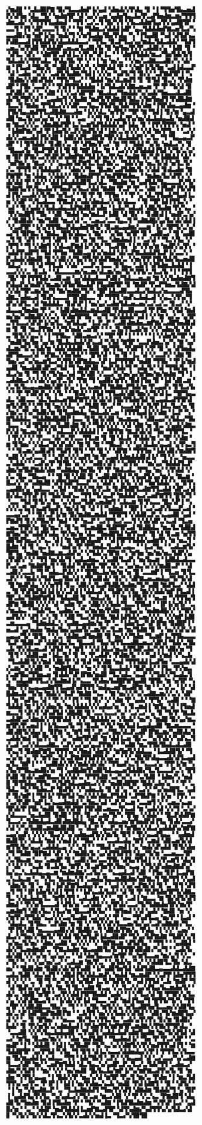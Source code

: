 ▞▆▟█▝▝▃▙▟▉▛▇▝▉▞▜▃▃▟▅▛▐▞▄▟▝▟▅▟▞▞▛▟▄▝▊▝▐▝▜▜▅▜▙▃▅▟▛▞▟▜▅▝▟▃▝▜▞▝▅▟▆▜▛▝▟▝▄▞▞▃▅▝▄▟▅▜▄▃▙▞▛▃▟▜▅▟▆▃▆▞▜▜▜▟▆▃▟▞▝▞▜▜▜▜▄▟▅▟▝▝▜▜▝▃▞▃▜▝█▞▚▜▝▞▙▃▟▟▆▜▄▞▛▞▄▟█▜▛▝▃▃▜▝▐▜▝▟▛▃▃▃▜▝▊▞▝▝▇▝▜▟▆▃▞▟▟▟▐▟▛▝▄▃▜▟▟▟▅▛▇▃▅▜▃▞▚▃▃▟▉▞▅▝▅▛▐▞▅▝▅▟▞▜▝▞▅▜▃▟▄▜▙▞▛▟▄▝▚▝▐▜▄▟▉▝▚▟▝▟▜▟▚▃▛▟█▃▃▟▐▜▜▟▟▜▞▟▄▟▟▟▃▃▞▝▜▜▃▝▉▃▛▜▃▞▄▞▆▟▃▜▟▃▟▟▞▝▜▟▜▃▅▃▚▞▛▟▉▝▛▟▟▟▛▃▅▃▄▜▃▟▊▞▙▝█▝▆▜▅▞▛▞▛▃▟▟▊▞▄▝▐▟▊▝▊▝▝▟▜▃▝▟▚▝▝▟▇▜▛▃▛▟▐▃▚▜▚▞▚▛▐▃▝▝▝▟▆▜▜▟▟▞▆▃▞▜▅▜▟▞▙▜▜▟▃▟▞▞▜▜▚▟▃▝▛▟▄▜▙▝▛▝▞▝▐▝▆▝▅▞▃▝▝▞▅▞▃▟▇▃▃▟▊▞▚▝▟▞▆▝▐▜▃▟▝▜▙▞▙▝▚▟▉▞▙▟▞▞▚▝▞▜▛▟▟▝▛▝▝▞▅▛▐▞▙▜▅▝▃▟▐▟▃▃▛▝▟▝▃▟▅▝▚▞▞▝▃▟▜▞▙▟▇▞▜▟▐▝▞▞▅▝▚▟▜▞▜▝▉▞▞▝▃▛▇▟▜▛▐▝▚▝▉▟▆▞▞▟▊▟▜▟▞▝▜▜▞▜▃▞▝▝█▟▟▝▆▞▟▃▆▟▜▝▊▝▊▜▟▝▉▃▚▝▛▟▆▟▛▝▐▜▙▝▃▃▛▞▝▝▛▟▜▜▜▟▟▟▅▝▐▞▜▟▃▟▞▟▇▃▅▃▅▝▛▝▛▝▜▞▟▝▉▃▛▟▉▞▚▞▝▃▝▟▇▝▐▝▞▃▞▟▛▜▛▝▇▃▟▃▞▜▅▟▟▞▚▞▄▟▞▜▅▃▃▟▃▟▉▟▞▜▞▜▛▞▟▝▝▃▄▟▅▜▝▞▙▟▇▝▆▟▜▞▛▟▇▟▊▜▟▃▚▜▅▜▅▟▜▝▛▟█▟▇▜▃▃▜▝▇▟▅▝▛▜▟▃▞▞▞▟▛▃▃▜▄▃▜▜▟▜▄▜▟▞▜▜▞▟▆▝▐▜▛▟▅▃▄▟▆▝▐▜▙▜▄▃▆▟▜▜▃▟█▟▇▃▃▟▅▝▐▞▞▟▃▝▅▜▜▞▝▜▛▝▇▝▜▟▐▝▊▞▆▝▄▃▟▟█▝▅▃▜▞▄▞▄▞▅▝▞▝█▝▝▃▄▝▝▞▜▝▊▞▃▟▄▜▚▞▅▞▟▃▙▟▄▃▙▝▅▟█▟▆▝▇▃▞▞▞▃▝▟▆▟█▟▜▛▐▃▚▃▆▜▟▜▟▟▟▞▄▛▐▟▄▝▊▝▐▜▚▜▜▜▚▝▅▟▝▝▐▟▇▛▇▞▚▟▝▛▐▟▅▜▞▃▛▞▆▟▜▞▟▝▐▟▞▃▚▞▞▞▝▞▟▝▇▞▛▜▄▝▝▃▞▞▟▞▞▃▅▃▟▟▐▜▞▟█▝▐▟▉▞▟▜▃▟█▜▞▜▛▞▟▃▙▟▟▜▝▃▜▃▝▜▝▜▄▃▄▃▛▟▛▝▐▝▉▜▟▟▞▝▊▟▊▞▃▝▛▝▟▜▅▞▛▃▞▝▇▝▜▝▜▟▟▝▚▞▙▝▅▟▃▞▚▝▊▝█▃▃▞▙▝█▃▛▜▛▟▐▝█▝▉▝▇▛▐▟▃▝▇▝▝▃▞▞▞▟▜▟▟▟▐▜▟▝▞▜▞▃▚▞▆▝▉▛▐▛▇▞▃▞▛▟▛▟▚▟▆▛▇▞▜▟▐▞▅▞▛▞▆▝▅▟▇▝▊▞▚▛▐▟█▟▟▝▟▞▝▝▅▛▇▞▄▝▇▃▞▝▞▝▄▃▙▞▙▛▇▜▃▜▃▛▇▞▃▝▜▟▞▞▆▝▅▃▜▞▟▝▅▜▃▜▞▞▃▝▛▜▜▝▚▜▟▟▄▟▞▝▝▟▅▞▞▜▃▝█▃▆▞▃▟▜▟▇▞▙▝▞▟▟▝▊▟▃▟▅▝▇▛▇▜▛▝▆▝▟▟▄▝▞▟▟▞▞▝█▟▅▟▛▜▚▞▆▟▜▛▇▟▅▃▝▝▆▟▅▞▙▞▟▜▚▝▞▟▞▟▟▝▛▝▟▞▞▝▟▟▐▟▄▟▟▟▉▜▃▞▟▃▝▜▙▟▆▝▆▝▄▟▜▟▞▜▄▃▃▃▛▞▜▞▜▟▇▜▄▜▚▜▄▃▙▞▛▜▅▟▚▞▙▃▞▟▟▝▇▟▇▝▛▃▛▝▛▃▝▟▇▝▐▜▅▛▐▜▞▟▜▟▐▜▞▃▃▟▞▞▙▜▅▝▅▜▃▞▝▝█▝▛▝▊▝▜▜▅▝▝▝▛▝▄▝▟▃▜▜▄▟▞▜▄▟▐▃▅▝▞▟▛▝▚▜▃▟▃▃▝▛▇▃▛▞▚▟▞▟▅▟▃▞▞▜▞▟▃▃▝▝▉▝▜▛▐▟▐▜▜▃▚▝▚▟▝▝▊▞▄▟▞▞▙▟▃▟▄▃▙▛▇▟▉▟▚▟▅▝▐▃▙▞▚▟▃▟▝▟█▞▙▟▆▝▛▞▚▃▝▝▛▞▅▟█▜▝▜▙▝▝▟▊▝▇▟▟▝▅▞▆▟▃▛▐▟▉▝▟▝▉▞▝▝▊▟▊▟▐▝▅▟▛▃▚▞▞▝▉▟▉▟▞▝▆▞▜▟▉▝▆▃▞▟▝▃▝▃▅▃▞▃▃▜▄▃▜▝▚▟▇▟█▞▄▞▙▞▟▞▟▟▐▝▞▃▟▜▛▝▐▞▄▜▜▜▙▃▛▟▄▟▅▛▇▜▞▝▉▃▆▃▄▟▆▞▃▃▆▝▐▞▃▜▛▜▞▃▚▞▃▞▜▝▉▛▇▃▚▝▇▟▃▝█▜▞▟▄▃▚▝▇▞▝▝▄▜▅▝▅▜▛▝▉▝▃▟▉▃▞▝█▝▄▟█▃▜▝▊▝▟▜▝▝▛▜▝▟▛▜▝▝▉▝▅▝▇▝▜▃▝▟▆▟▅▟▐▝▝▃▞▟▝▝▜▃▚▜▄▝▞▞▛▜▝▝▜▝▞▟▇▜▝▞▟▃▄▛▇▟▐▞▚▜▞▝▜▃▟▜▙▝▐▞▚▜▚▞▆▝▆▟▛▞▄▜▚▝▚▟▟▜▚▟▛▜▝▜▟▝▛▜▅▝▜▟▉▃▄▜▚▞▅▟▟▝▟▞▃▛▇▃▙▟▟▜▃▛▐▞▃▃▚▝▛▃▙▟▞▟▆▟▉▝█▝▞▟▊▞▞▜▄▜▜▞▛▟▟▜▅▟▞▃▝▞▅▞▛▛▐▜▙▜▟▞▙▃▅▟▊▜▟▃▞▝▝▜▝▟▝▜▜▃▙▝▞▟▞▝▃▃▛▃▜▃▃▝▊▜▄▃▝▃▙▜▝▟▜▟▆▃▙▟▟▝▐▃▃▞▞▞▃▝▊▃▙▝▝▟▃▃▃▃▆▞▅▃▆▞▟▃▆▞▅▞▜▞▚▜▜▞▃▜▃▞▙▝▐▝▐▜▜▝█▞▝▛▐▜▜▜▟▞▃▟▊▃▆▝▄▞▟▟▄▟▃▃▛▟▊▞▜▟▃▃▅▃▆▝▇▝▞▞▙▟▅▟▇▜▛▟▄▟▚▞▅▟▛▞▆▃▆▞▟▜▅▜▙▃▙▛▐▜▄▟▇▜▛▝▊▝▇▟▛▝▛▃▛▜▅▃▜▟▇▞▟▞▞▟▞▜▛▃▆▞▙▞▜▝▇▞▅▟▇▞▜▞▚▝█▛▐▟▃▟▉▃▃▟▃▞▙▟▃▞▅▃▃▃▟▜▙▟▇▃▚▟▅▃▟▝▉▟▚▃▃▃▛▜▛▟█▃▃▝▛▝▜▜▜▝▅▟▚▃▙▟▃▟▝▞▄▃▚▜▚▞▜▟▚▞▟▜▃▝▟▝▇▟▟▟▃▝▊▟▚▛▐▝▅▞▄▞▃▟▅▜▟▃▅▃▅▞▃▞▃▞▃▝▊▃▞▝▞▟▃▃▄▜▅▟▆▝▛▝▃▝▐▟▊▟▆▟▟▃▆▟▃▟█▝▛▟▄▟▉▃▃▟▝▛▐▜▅▝▚▜▟▝▆▟▅▞▅▞▚▟▇▟▛▞▞▃▚▝▛▟▆▜▛▜▙▝▚▞▜▝▜▞▟▟▟▞▚▟▐▝▞▝▇▝▄▞▃▝▄▜▛▃▜▜▃▃▞▟▚▛▐▞▅▜▃▝▆▜▟▃▄▝▐▃▛▃▛▝▃▟▊▟▆▟▅▃▆▛▇▞▃▟█▜▅▟▊▟▆▝▊▝▉▝▆▃▛▛▇▞▝▞▜▞▅▟▞▃▅▜▛▝▝▝▃▜▄▜▜▃▟▞▆▝▞▞▚▟▅▞▙▝▟▞▃▝▉▜▞▞▄▃▚▝▐▝▜▜▙▃▝▟▉▃▅▃▞▞▝▜▛▝▛▝▐▝▝▝▝▝▐▝▞▟▅▜▞▜▛▝▟▝▅▟▊▜▄▜▅▝▄▞▆▝█▃▙▃▙▟▞▟▚▃▟▝▚▜▟▝▇▜▛▝▃▃▛▟▅▃▚▞▚▝▇▝▄▞▟▃▆▞▜▞▃▜▟▞▆▝▟▟▞▟▟▟▊▃▜▟▉▝█▞▜▜▄▝▛▟▛▜▝▞▛▝▉▝▄▝▟▜▅▟▄▟▛▜▅▃▃▞▟▝▚▛▇▃▚▜▅▜▟▞▝▝█▜▞▟▝▝▅▝▉▝▐▃▝▟▝▞▃▃▛▞▝▟▇▝▉▜▅▞▃▞▚▞▅▃▆▜▃▞▚▜▜▞▟▛▇▟▄▃▚▛▐▃▛▜▜▜▛▝▅▟▉▝▜▜▙▝▝▛▐▞▆▟▄▟▊▝▆▃▟▟▊▟▛▃▞▜▟▝▜▝▆▟▛▟▊▝▅▟▚▜▟▞▜▝▚▟▄▜▞▝▟▝▜▜▙▜▄▝▐▟▃▞▆▝▊▝▜▝▊▞▜▞▆▃▚▟▝▜▞▟▉▝▞▃▃▞▚▞▅▞▄▞▆▜▅▞▆▞▆▟▆▝▜▝▐▃▟▟▇▃▞▞▞▟▞▞▄▞▛▃▜▞▝▛▇▝▜▝▄▟▉▞▆▜▚▝▉▟▐▜▅▝▉▝▐▟▝▟▊▃▆▝▞▃▜▞▙▃▄▃▅▟▇▞▟▛▐▞▄▝▐▃▚▃▅▟▜▝▇▟▇▃▛▜▟▞▆▝▛▃▄▟▚▝▊▜▃▞▙▝▝▝▛▝▛▟▛▟▚▞▝▞▙▝▝▝▉▟▞▝▐▜▟▝▜▜▃▟▞▟▊▜▅▞▞▜▞▟▐▃▝▜▛▜▄▃▟▃▝▟▊▃▃▝▟▃▜▃▙▃▅▜▙▛▇▜▚▜▞▟▞▟▐▜▙▜▜▟▅▜▟▝▊▃▄▟▃▟▜▜▛▟▆▜▞▟▜▞▝▞▜▝█▝▅▞▞▟▃▝▃▞▜▟█▝▛▃▞▝▚▃▃▞▟▞▄▜▞▛▐▟▃▜▄▞▅▝▉▞▆▞▃▜▚▞▜▟▉▞▆▝▊▜▄▟▆▟▄▝▆▟▃▟▞▃▅▝▐▜▜▜▄▟▐▞▞▟▆▝▐▃▛▝▚▝▇▜▟▟▟▃▝▜▟▟▇▟█▟▉▛▐▃▃▝▊▜▄▜▞▟▉▝▅▃▆▃▄▝▝▟▉▃▄▞▚▜▟▃▞▜▙▜▃▃▝▝▟▝█▜▟▞▄▞▙▟▊▟▇▝▊▞▝▜▟▞▞▞▞▝▞▟▝▟▇▝▅▝▊▃▝▞▄▟▞▟▇▃▛▞▟▝▇▃▅▞▛▝▟▝▚▟▃▃▛▞▟▟▟▟▐▝▃▜▛▛▇▝▇▃▛▟▞▟▝▜▅▝▜▜▛▜▃▝▐▝▛▞▞▝▞▝▛▃▃▝▟▞▚▞▛▃▃▜▜▃▆▝▊▝█▝▟▃▙▝▛▟▟▞▆▝▃▜▛▝▞▟▆▝▆▝▊▜▅▞▝▞▟▃▞▜▞▟▚▟▞▝▇▝▊▝▇▝▝▜▙▃▛▝▞▝▄▞▟▃▙▞▄▃▟▝▄▜▚▃▜▝▝▝▊▃▆▞▄▟▊▟▜▝▜▟▜▝▉▜▝▝▛▝█▝▞▝▟▛▇▝▝▜▜▜▅▝▐▟▞▟▊▞▆▟▇▜▚▟█▝▞▃▞▃▃▜▝▝▄▜▚▞▞▞▄▟▜▝▇▝▛▃▄▟▐▟▆▟▟▟▊▟▐▞▝▜▝▞▃▝▅▃▃▃▚▟▟▞▝▝▃▟▚▞▛▝▊▜▙▝▅▝▞▝▚▟▊▞▟▜▝▝▅▜▜▞▝▝▆▞▄▞▜▟▟▟▜▃▛▟▆▞▅▜▙▛▇▟▞▟▅▝▚▟▇▟▄▜▅▜▙▝▛▝▛▝▇▟▃▟▃▝▛▜▄▝▅▞▝▞▛▟▟▝▞▞▃▝█▃▝▜▙▃▄▝▝▝█▝█▝▞▟█▝▊▝▃▟▉▟▉▜▟▝▚▜▄▟▜▞▄▞▆▞▄▝▇▃▆▝█▃▞▞▚▞▚▟▇▟█▝▟▜▜▟▛▜▃▃▛▝▚▝▟▟▚▝▐▞▙▝▞▟▝▜▅▜▟▟▞▝▄▝▉▜▚▃▄▟▉▞▄▝▄▟▃▃▝▃▜▟▝▝▉▟▞▞▜▞▛▃▙▝▊▟▜▟█▜▃▟▇▜▜▃▟▟▝▟▛▃▞▟▉▞▟▃▜▜▚▛▐▜▝▜▟▞▙▟▚▃▝▜▜▝▜▞▄▃▛▝▇▟▟▟▚▃▞▃▅▛▇▜▜▝█▜▞▜▝▝▃▃▝▜▟▝▊▜▞▃▜▃▝▃▚▜▃▞▜▟▛▃▅▟▆▜▝▃▙▃▆▝▊▜▚▃▃▝█▃▚▛▐▝▚▞▞▞▃▜▄▜▚▃▆▜▄▟▚▝▆▞▟▝▊▝▟▝▐▝▚▟▅▟▝▝█▛▐▝▃▞▃▟▚▜▃▃▛▃▟▝▃▃▄▞▃▞▝▝▉▞▃▛▐▞▆▝▉▞▆▟▇▃▆▟▟▝▜▜▛▜▝▞▟▟▊▃▛▃▚▃▄▟▉▝▄▟▝▛▇▟▜▝▊▞▞▜▙▞▛▝▆▟▝▝▛▝▅▃▛▝▃▞▛▜▃▞▃▃▜▝▞▟▞▟▛▃▚▃▟▝▜▃▅▃▅▃▜▜▛▞▅▝█▞▆▃▚▝█▝▅▝▜▃▆▟█▃▜▟▛▜▛▃▟▝▉▟█▟▃▝▆▃▜▃▜▟▉▟▇▜▅▞▜▞▚▟▟▜▚▟▄▝▛▞▆▞▅▝▟▃▝▜▅▟█▜▟▝▆▜▚▃▛▝█▝▟▝▊▃▆▝▅▜▜▟▉▜▟▜▅▃▞▞▚▃▝▟▐▝▇▝▇▜▛▟▄▟▛▝▝▟▐▜▛▜▜▟▟▞▄▟▆▜▚▝▆▝▅▃▜▝█▟▆▝▟▝▊▝▄▃▚▝▝▝▅▟▚▞▛▝▛▜▅▟▃▜▃▟▞▃▄▃▝▝▐▃▞▜▄▝▝▃▟▃▆▜▞▜▛▜▄▝▅▟▇▝▅▟▇▃▆▃▟▟▚▞▝▞▜▟▞▃▜▛▇▝▚▝▆▜▅▝▅▞▆▞▅▃▜▟▛▞▄▞▛▟▛▞▝▞▝▜▜▝▅▞▟▞▜▝▄▟▃▟▅▃▝▞▄▟▊▜▃▟▚▝▅▞▙▃▆▝▐▟█▟▃▟▃▃▛▃▞▃▅▝▇▟▇▜▄▜▝▝▉▟▟▝▚▛▇▜▃▜▛▃▜▞▃▝▄▞▅▃▚▞▞▞▆▟▊▃▛▝▝▟▃▟▊▞▃▃▙▝▜▝▚▟▄▃▛▟▞▞▝▝█▜▙▃▙▞▆▞▆▝▅▝█▝▃▃▆▛▐▝▜▃▅▝▊▜▃▃▛▞▝▝▇▟▞▞▜▟▜▃▄▜▙▞▟▝▞▜▚▟▊▟▞▝▊▞▚▝▟▛▇▃▅▃▅▟▄▞▜▞▜▞▟▝█▝▇▟▛▟▄▝▞▞▅▜▜▝▊▃▝▟▉▞▄▜▃▟▜▟█▞▙▟▆▞▜▞▚▟█▝▇▟▜▃▞▝▟▟▃▝█▝▛▟▜▟▜▟▐▟▐▞▞▃▛▟▐▝▟▟▃▟▚▝▜▟▛▞▚▜▄▝▇▞▞▟▟▞▆▛▐▜▃▟▐▜▛▃▙▞▜▟▇▛▇▜▟▝▜▟▄▟█▝▊▝▅▟▃▞▙▝▐▝▇▝▐▜▙▜▝▝▅▃▆▝▚▜▜▜▄▜▟▛▇▝█▟█▝▞▞▞▝▟▝▚▟▆▝▛▃▝▟█▞▞▞▙▟▞▜▃▃▜▜▙▟▝▝▐▛▐▞▅▜▞▝▃▞▆▃▙▃▝▝▜▟▞▜▃▝▄▟▆▞▃▝▚▞▆▞▆▞▛▟▆▝▜▜▄▞▄▝▅▟▆▟█▞▞▝▞▜▛▞▄▟▜▞▞▝▟▜▝▃▚▝▊▝▝▟█▝▜▃▞▟▜▜▙▝▇▟▐▟▜▟▞▃▅▞▞▞▄▝▞▞▆▛▐▟▉▃▆▃▃▃▄▝▜▟▆▟▟▃▚▝▄▟▇▃▄▟▆▞▆▝▛▝▃▝▐▟▅▜▃▞▚▛▐▛▇▝▉▟█▛▐▝▅▃▟▝▄▞▅▟▅▝▆▟▄▜▅▞▄▟▅▜▞▃▆▞▛▃▜▃▆▝▆▞▜▟▇▝▉▝▚▝▅▞▞▟▚▞▟▃▄▃▞▜▞▝▉▜▄▝▝▞▃▝▟▟▇▃▟▜▅▟▉▝▉▝▅▞▞▞▜▟▅▝▜▃▆▛▐▃▜▜▙▃▃▃▜▃▛▝█▟▊▃▛▝▟▟▛▟▃▜▃▝█▃▃▟▝▜▄▞▅▜▜▃▃▟█▃▅▃▞▟▛▟▝▜▟▞▃▜▙▃▙▝▛▞▟▃▅▃▟▝▟▜▟▝▚▝▇▜▝▝▞▟▐▟▃▞▅▃▙▜▜▟▛▃▙▞▚▜▝▟▉▞▅▝▜▝▊▜▝▝▟▟▉▃▆▝▐▟▃▜▞▝▊▝▚▝▛▃▟▟▚▝▛▟▇▞▙▝▝▝▚▟▝▞▆▟▝▞▚▃▙▝▜▃▟▟▊▜▞▞▆▟▝▟█▞▛▝▟▝▊▟▝▜▞▟▇▝▅▟▝▜▜▜▟▟▐▃▟▜▅▝▃▃▄▟▞▟▞▃▆▞▚▞▞▟▉▝▚▝▅▟▇▜▟▃▝▝▅▝▞▝▊▜▃▃▙▟▞▝█▟▚▟▞▝▐▜▃▝▛▞▅▃▞▃▆▜▙▞▜▜▅▃▅▝▊▟▟▞▚▛▐▛▇▞▅▟▉▝▜▃▚▟▃▝▄▃▛▝▞▜▟▞▞▜▃▟▃▜▚▝▚▟▄▟▛▜▜▃▞▞▙▟▆▟▐▞▚▃▃▝▛▟▅▞▙▟█▛▇▜▄▟▉▝█▜▙▝▆▝▅▜▛▝▚▜▅▞▜▜▚▃▄▃▄▟▇▜▜▃▄▟▚▟▜▜▜▝▅▟▄▃▅▛▇▃▟▛▇▝▇▝▝▃▚▞▃▝▐▞▝▟█▟▆▃▙▝▜▞▆▝▇▟▞▞▜▃▛▝▇▟▇▝▚▃▝▝▇▝▅▞▞▞▚▞▃▟▇▃▆▞▞▃▚▝▟▛▐▝▆▝▚▟▜▃▝▟▝▝▛▝▞▝▐▜▝▝▜▝▊▞▝▞▝▟▆▝▛▝▄▟▞▝▛▜▞▝▃▟▉▝▝▝▇▜▟▟▟▝▇▝▐▞▞▟▅▞▙▝▆▞▟▟▟▞▞▞▄▟▄▞▅▝▚▝▊▃▆▟▐▝▇▜▄▝▟▝▐▜▅▟▆▃▃▜▝▟▚▜▝▟▚▟▜▟▝▟█▟█▝█▝▃▃▚▃▃▞▚▞▝▃▞▃▞▝▄▝▊▝▜▞▛▝▇▃▙▃▟▟▛▃▞▟▆▟▞▞▜▜▛▟▟▝▝▞▛▝█▟▟▟▞▃▝▞▙▟▞▝▅▞▚▝▆▟█▝▉▞▄▞▆▃▆▜▛▞▛▃▅▟▐▝▐▞▙▃▃▞▙▝▜▝▉▃▙▝▚▜▞▝▇▞▙▟▐▃▄▟▄▟▉▝▇▃▆▃▃▃▝▟▊▟▉▜▞▟▄▞▄▝▊▛▇▝▄▝▇▜▝▜▝▃▛▃▞▜▙▞▟▃▛▃▟▛▐▛▇▃▆▞▚▟▉▟▄▜▃▟▟▞▆▟▝▜▄▜▚▝▊▝▄▝▚▟▆▜▛▟▊▝▇▝▟▟▐▃▅▝█▞▃▝▚▞▛▟▞▞▚▟▚▃▜▞▃▟▝▃▞▞▟▃▃▟▇▃▝▃▛▞▃▞▄▞▄▃▛▛▇▞▝▝▚▟▇▝▆▃▜▜▙▜▙▟▃▟▃▟▉▜▚▃▜▝▉▟▅▛▇▜▃▜▜▜▚▞▚▜▅▟▝▟▅▜▞▝▆▜▅▜▞▟▟▃▃▝▐▃▟▟▉▜▞▝▜▃▚▞▅▝▄▝▛▝▆▜▚▃▜▞▃▛▇▟▜▜▟▜▜▞▄▞▃▝▝▞▃▜▙▜▛▟▄▃▃▟▞▟▜▃▄▟▄▜▃▝▇▛▐▝▝▝▄▟▉▟▞▞▛▞▆▟▞▟▞▟▞▝▜▜▄▟▚▃▜▝▚▃▃▞▄▝▛▛▐▞▆▝▚▞▙▞▛▜▙▃▆▟▉▞▅▝▜▝▄▟█▟▆▜▚▟▉▜▟▃▄▃▅▜▟▟▉▞▜▃▜▃▃▃▛▃▚▝█▜▛▟▉▝▊▟▞▃▆▛▇▃▃▜▞▞▟▞▃▝▛▜▜▟▇▝▃▞▚▞▚▝▝▃▜▟▊▝▐▟▆▞▚▝▅▟▉▝▉▜▜▟▄▞▜▜▄▝▚▜▟▜▟▃▄▟▅▃▞▞▛▝▅▟▉▟█▜▛▝█▟▞▃▙▞▄▝▝▝▛▝▃▜▟▃▝▜▞▝▜▟▅▃▛▝▉▟▜▞▝▞▚▟▅▃▙▝█▝▟▝▄▝▚▞▃▞▞▝▚▞▅▟█▜▃▝▄▟▛▝▉▞▆▛▐▝▜▟▐▞▝▛▇▜▟▝▅▞▞▟▞▟▇▃▛▜▟▟▝▃▛▜▙▛▇▝▐▞▅▝▐▜▚▝▃▞▃▞▛▟▛▝▅▛▐▃▚▃▄▟▅▟▟▝▃▜▅▃▚▟▝▃▛▞▚▃▆▝▃▃▆▜▝▞▝▃▅▃▚▃▅▜▛▟▞▛▐▜▙▝▅▟▉▝▇▞▛▟▜▛▐▜▛▟▊▃▅▃▃▜▚▃▟▝▆▝▄▟▞▟▝▞▞▜▝▃▚▞▞▟▃▃▃▝▅▃▙▟▉▝▉▟█▝▐▜▚▝▉▃▞▃▆▞▜▞▚▝█▜▄▝▞▟▟▞▝▝█▃▛▟▟▛▇▜▃▃▞▃▜▟▇▟▄▟▃▟▊▟▇▟█▟▄▝█▃▜▞▚▟▄▃▅▞▆▜▅▟▛▟▐▜▄▝▊▟▞▃▃▞▞▟▝▞▚▞▙▟▉▃▆▟█▟▉▟█▝▃▝▟▃▛▝▄▃▛▃▜▝▆▜▙▞▞▟▃▞▄▟▟▟▚▞▆▛▇▃▄▞▄▟▚▝▞▞▞▝█▃▞▞▚▞▄▟▅▃▟▜▞▞▆▞▙▝▉▜▝▝▛▞▄▃▟▜▄▃▝▝▄▟▅▟▇▟▊▜▚▝▟▃▙▝▆▟▝▞▅▟▐▞▝▜▙▞▝▝▝▃▃▟▃▟▄▝▇▜▝▃▆▟▝▟▊▃▅▜▞▟▆▜▜▞▙▞▄▃▞▃▟▟▟▃▄▝▞▝▄▜▝▝▝▜▙▟▝▃▅▟▐▝▄▝▅▟▞▟▚▟▟▝▊▜▞▟▅▞▜▝▜▟▇▝▉▛▇▟▝▟▚▝▞▝▇▟▉▞▙▝▄▞▟▜▜▟▜▜▝▟▄▞▜▞▆▝▃▃▅▃▃▜▛▞▃▜▙▃▆▝▄▃▝▃▅▟▛▝█▝▃▟▊▞▙▞▃▃▜▜▙▝▟▜▄▜▜▟▐▝▝▞▛▃▆▜▝▟▄▜▞▝▟▞▝▝▚▃▙▝▊▃▙▜▄▝▇▜▚▝▊▃▆▜▅▜▚▜▅▞▚▃▄▝▞▜▞▟▚▟▅▟▇▟▚▞▙▞▄▃▚▃▙▟▄▃▄▃▆▝▆▟▆▟▇▞▃▞▙▞▃▝▚▃▄▟▃▟▝▟▊▝▐▜▅▝▊▛▐▃▄▛▇▃▚▃▙▃▆▝▃▝▚▜▃▝▆▃▙▃▚▜▝▃▅▟▄▜▄▃▆▟█▟▆▞▅▛▇▃▜▝█▞▜▜▝▞▄▟▝▟▆▞▙▝▉▝▃▝▉▝▐▟▚▛▇▜▃▟▄▞▛▃▝▝▄▟▝▞▄▞▃▛▇▞▟▝▉▝▃▝▊▜▝▟▜▃▜▝▜▝▐▛▐▟▅▜▞▟▐▝▛▜▝▝▐▟▚▃▟▞▙▟▞▝▟▝▉▝▛▝▛▟▜▟▅▜▛▜▞▟▇▃▜▃▝▞▟▃▙▟▄▜▃▝▇▜▚▜▜▝▃▟▃▟▆▝▞▝▃▝▉▝▃▟▐▝▇▃▃▝▇▝█▞▟▜▞▟▜▟▆▟▝▝▛▞▅▜▃▃▃▟▝▟▜▞▅▝▃▞▟▟▞▝▄▜▛▟▞▃▃▞▜▞▜▟▇▟▅▜▛▞▆▞▛▃▆▟▆▜▝▟▊▞▙▃▚▜▃▞▆▝█▃▃▟▜▞▙▞▝▝▇▜▅▟▝▞▟▝▄▟▞▝▇▟▊▝▅▝▞▞▆▜▚▞▛▜▟▞▚▃▞▞▞▃▄▜▃▟▆▝▃▞▄▞▞▝▛▝▄▃▝▜▚▟▜▃▄▝▅▞▛▝▐▃▟▝▝▟▄▟▃▝▊▜▙▃▝▃▛▟▆▝▆▝▉▝▞▝▜▞▞▟▚▜▃▃▅▞▙▞▄▞▃▟▚▟▇▟▊▞▜▃▝▛▐▜▞▟█▝▅▃▃▃▄▟▊▞▟▝█▟█▞▃▜▝▟▉▟▞▛▇▞▄▝▛▟▄▝▐▝▞▞▝▃▅▞▝▟▃▞▞▜▅▞▞▜▅▜▞▝▛▟▟▝█▞▆▜▄▛▐▟▃▟▉▟▛▝▜▞▄▞▙▛▇▟▇▝▜▟▛▞▄▜▚▞▅▃▜▞▅▞▝▟▆▞▃▟▇▝▄▞▞▞▞▝▞▝▇▛▇▃▆▝▟▜▟▜▄▝▝▜▜▝▝▝▄▟█▟▝▟▞▞▜▃▅▟▆▟▛▃▝▛▇▃▙▟▆▝▆▃▄▟▉▜▄▜▞▜▜▜▛▟▉▟▊▞▚▞▜▝▝▃▟▞▙▟▞▟█▝▞▞▚▞▅▝▄▞▄▞▃▝▝▟▝▟▅▜▄▃▃▞▆▜▛▝▚▞▆▜▃▃▅▝▆▞▄▜▝▞▃▝▞▜▞▝▚▝▝▞▄▞▅▞▃▞▝▃▟▃▆▝▇▞▛▃▝▝▄▜▟▞▅▝▚▞▝▞▟▟▉▜▃▜▙▝▟▃▅▞▝▝█▟▊▟▆▝▉▟▊▞▟▞▅▜▚▟▉▝▐▞▚▟▉▜▅▜▟▝▟▟▜▟█▃▄▃▃▟▟▃▟▟▇▃▟▃▜▟▉▝▟▃▚▟▜▝▝▟█▟▐▜▞▟▟▃▆▟▚▝▅▟▟▝▆▃▆▟▛▝▞▃▛▛▐▟▅▜▜▜▟▝▞▝▞▝▃▝█▝▜▝▚▞▚▞▟▝▅▜▙▛▐▃▜▞▜▟▜▞▙▝▚▟▐▜▜▟▝▃▙▝▇▟▛▝▜▝▟▝█▟▚▞▄▞▄▜▚▝▇▃▜▝█▃▚▟▇▝▊▃▄▝▞▃▜▃▞▞▄▞▟▜▄▞▙▃▆▟▅▜▞▝▟▞▃▝▟▟█▝▅▜▛▝▃▞▛▞▟▟▐▜▛▜▙▟▟▝▄▟▞▝▐▝▞▜▃▞▟▝█▝▛▜▛▞▄▜▃▞▄▝▞▟▚▛▇▃▄▜▝▝▐▞▟▞▞▛▐▟▝▜▃▃▝▃▛▝▆▟▐▜▄▞▜▝█▜▜▞▜▞▚▝▜▜▄▜▛▝▞▟▉▟█▃▃▜▙▞▃▝▜▝▝▝▄▜▙▝▆▜▞▞▄▝▅▜▃▟█▜▅▜▃▃▅▞▞▟▉▜▄▟▞▃▚▛▐▟▛▜▅▛▇▟▊▛▇▝▝▃▙▜▜▝▅▞▞▞▙▟▞▞▟▜▟▝▝▟▊▞▜▞▆▟█▜▄▞▟▝▞▝▃▝▊▝█▜▅▞▝▝▅▃▃▝▉▞▜▃▚▜▜▃▜▃▝▃▟▞▄▜▚▜▚▝▊▞▆▝▉▟▉▞▙▟▞▝▊▝▛▞▅▜▞▃▚▟▆▟▄▟▐▝▛▟▅▜▜▞▆▛▇▜▛▃▆▟▇▞▞▛▇▞▛▜▛▟▃▝▝▃▃▟▉▝▞▞▚▜▄▃▙▟▄▟█▝▃▜▚▟▜▝▄▟▟▃▙▟▚▟▆▜▄▟▇▝▆▞▜▞▟▜▟▝▟▃▞▝▆▜▄▝▉▃▅▞▆▞▞▝▝▟▅▝▅▟▜▟█▝▝▜▄▟▅▟▐▞▝▜▅▝▛▝▛▃▞▟▛▝▝▃▅▟▛▝▐▝▝▟▟▟▊▝▐▟▐▝▅▜▙▟▛▝▜▞▚▃▚▞▞▟▇▜▞▞▛▞▅▟▜▜▚▟▐▜▝▝▆▜▟▟█▜▛▝▄▞▛▜▟▝▚▜▄▝▜▝▉▜▝▟▐▃▚▃▃▞▟▟▅▟▄▞▞▛▐▝▛▜▜▃▚▜▃▃▆▝█▞▆▃▟▟▐▃▚▟▃▃▝▜▜▝▐▟▞▜▙▜▝▃▛▞▝▞▙▃▄▟▝▟▝▃▞▃▃▞▚▞▃▟▇▜▃▃▞▟▛▝▇▞▝▃▅▛▇▜▟▟▝▟▃▜▄▃▚▞▄▟▛▃▛▃▜▃▞▃▜▟▞▜▜▝▃▟▅▃▞▟▇▞▚▜▟▜▝▝▆▞▝▞▞▝▅▞▅▟▊▝█▞▙▃▙▞▆▛▐▞▚▞▆▛▇▃▟▜▚▞▙▝▊▝▆▟▅▝▚▜▜▞▄▃▄▝▐▝█▟▞▞▛▝▅▃▚▞▟▝▆▜▛▝▛▃▜▝▆▞▃▝▛▟▅▝▐▝▆▃▜▟▜▜▚▞▃▞▛▃▝▛▐▛▐▝▐▟▐▝▅▞▛▟▅▃▚▃▙▝▅▟▊▝▛▟▐▟▇▜▝▝█▝▝▟▜▞▝▝▐▝▅▝▚▜▄▟▇▃▛▝▃▝▜▃▙▟▇▟▟▜▝▜▅▞▛▞▟▜▝▟▇▟▆▝▉▟▟▞▜▝▄▝▉▛▐▝▄▟▟▜▄▜▚▜▄▝▚▞▄▟▃▞▞▜▞▃▅▝▆▃▞▟▊▝▞▝▛▝▞▃▚▃▝▛▇▟▉▜▝▟▄▟▊▜▞▜▅▟▆▝▉▟▐▜▙▟▅▝▛▝▝▜▞▝▚▟▇▝▐▜▟▜▙▟▆▟▆▝▚▜▚▛▐▃▞▝▄▟▉▞▅▝▝▃▝▝▟▟▛▝▅▟▜▟▟▟▐▃▅▛▇▃▟▜▛▝▟▜▚▟▆▞▚▟▜▜▚▞▄▜▟▃▞▟▊▝▚▜▞▞▜▞▞▟▃▜▚▃▚▜▞▞▃▟▞▞▅▟▐▃▝▜▃▞▚▜▉▜▉
